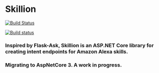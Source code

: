 # Skillion

[![Build Status](https://dev.azure.com/pelism/Skillion/_apis/build/status/Skillion?branchName=master)](https://dev.azure.com/pelism/Skillion/_build/latest?definitionId=14&branchName=master)

[![Build status](https://ci.appveyor.com/api/projects/status/a7vk9j8680hsjr9r/branch/master?svg=true)](https://ci.appveyor.com/project/dbarkwell/skillion/branch/master)

### Inspired by Flask-Ask, Skillion is an ASP.NET Core library for creating intent endpoints for Amazon Alexa skills.

### Migrating to AspNetCore 3. A work in progress. 